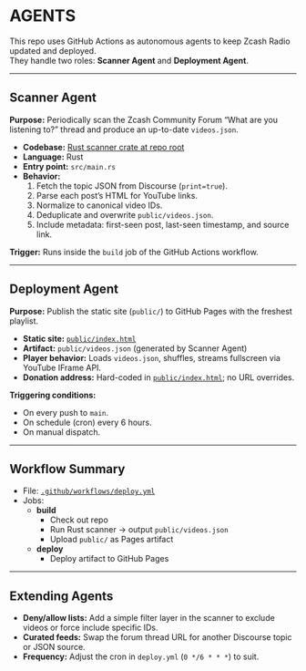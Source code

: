 # AGENTS

This repo uses GitHub Actions as autonomous agents to keep Zcash Radio updated and deployed.  
They handle two roles: **Scanner Agent** and **Deployment Agent**.

---

## Scanner Agent

**Purpose:** Periodically scan the Zcash Community Forum “What are you listening to?” thread and produce an up-to-date `videos.json`.

 - **Codebase:** [Rust scanner crate at repo root](./)
- **Language:** Rust
- **Entry point:** `src/main.rs`
- **Behavior:**
  1. Fetch the topic JSON from Discourse (`print=true`).
  2. Parse each post’s HTML for YouTube links.
  3. Normalize to canonical video IDs.
  4. Deduplicate and overwrite `public/videos.json`.
  5. Include metadata: first-seen post, last-seen timestamp, and source link.

**Trigger:** Runs inside the `build` job of the GitHub Actions workflow.

---

## Deployment Agent

**Purpose:** Publish the static site (`public/`) to GitHub Pages with the freshest playlist.

- **Static site:** [`public/index.html`](./public/index.html)
- **Artifact:** `public/videos.json` (generated by Scanner Agent)
- **Player behavior:** Loads `videos.json`, shuffles, streams fullscreen via YouTube IFrame API.
- **Donation address:** Hard-coded in [`public/index.html`](./public/index.html); no URL overrides.

**Triggering conditions:**
- On every push to `main`.
- On schedule (cron) every 6 hours.
- On manual dispatch.

---

## Workflow Summary

- File: [`.github/workflows/deploy.yml`](.github/workflows/deploy.yml)
- Jobs:
  - **build**
    - Check out repo
    - Run Rust scanner → output `public/videos.json`
    - Upload `public/` as Pages artifact
  - **deploy**
    - Deploy artifact to GitHub Pages

---

## Extending Agents

- **Deny/allow lists:** Add a simple filter layer in the scanner to exclude videos or force include specific IDs.
- **Curated feeds:** Swap the forum thread URL for another Discourse topic or JSON source.
- **Frequency:** Adjust the cron in `deploy.yml` (`0 */6 * * *`) to suit.

